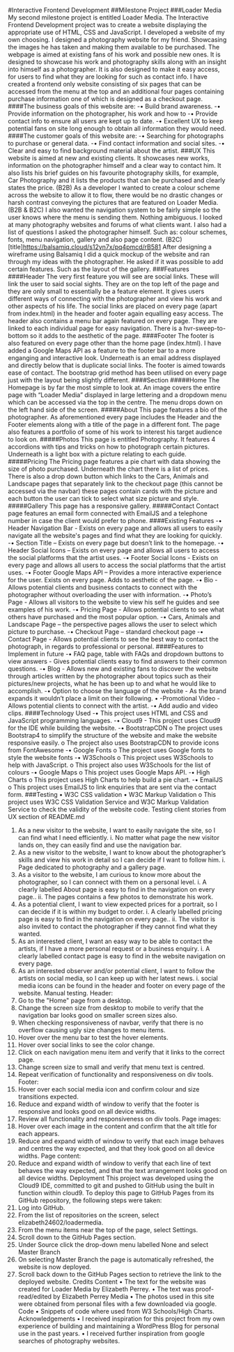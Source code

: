 #Interactive Frontend Development
##Milestone Project
###Loader Media
My second milestone project is entitled Loader Media. The Interactive Frontend Development project was to create a website displaying the appropriate use of HTML, CSS and JavaScript. I developed a website of my own choosing. I designed a photography website for my friend. Showcasing the images he has taken and making them available to be purchased. The webpage is aimed at existing fans of his work and possible new ones. It is designed to showcase his work and photography skills along with an insight into himself as a photographer. It is also designed to make it easy access, for users to find what they are looking for such as contact info. I have created a frontend only website consisting of six pages that can be accessed from the menu at the top and an additional four pages containing purchase information one of which is designed as a checkout page.
####The business goals of this website are:
-• Build brand awareness. -• Provide information on the photographer, his work and how to -• Provide contact info to ensure all users are kept up to date. -• Excellent UX to keep potential fans on site long enough to obtain all information they would need.
####The customer goals of this website are:
-• Searching for photographs to purchase or general data. -• Find contact information and social sites. -• Clear and easy to find background material about the artist.
###UX
This website is aimed at new and existing clients. It showcases new works, information on the photographer himself and a clear way to contact him. It also lists his brief guides on his favourite photography skills, for example, Car Photography and it lists the products that can be purchased and clearly states the price. (B2B) As a developer I wanted to create a colour scheme across the website to allow it to flow, there would be no drastic changes or harsh contrast conveying the pictures that are featured on Loader Media.(B2B & B2C) I also wanted the navigation system to be fairly simple so the user knows where the menu is sending them. Nothing ambiguous. I looked at many photography websites and forums of what clients want. I also had a list of questions I asked the photographer himself. Such as: colour schemes, fonts, menu navigation, gallery and also page content. (B2C)
[title]https://balsamiq.cloud/s12yn7x/pq4pmcd/rB581
After designing a wireframe using Balsamiq I did a quick mockup of the website and ran through my ideas with the photographer. He asked if it was possible to add certain features. Such as the layout of the gallery.
###Features
####Header
The very first feature you will see are social links. These will link the user to said social sights. They are on the top left of the page and they are only small to essentially be a feature element. It gives users different ways of connecting with the photographer and view his work and other aspects of his life. The social links are placed on every page (apart from index.html) in the header and footer again equalling easy access.  The header also contains a menu bar again featured on every page. They are linked to each individual page for easy navigation. There is a hvr-sweep-to-bottom so it adds to the aesthetic of the page.
####Footer
The footer is also featured on every page other than the home page (index.html). I have added a Google Maps API as a feature to the footer bar to a more enganging and interactive look. Underneath is an email address displayed and directly below that is duplicate social links. The footer is aimed towards ease of contact. The bootstrap grid method has been utilised on every page just with the layout being slightly different.
####Section
#####Home
The Homepage is by far the most simple to look at. An image covers the entire page with “Loader Media” displayed in large lettering and a dropdown menu which can be accessed via the top in the centre. The menu drops down on the left hand side of the screen.
#####About
This page features a bio of the photographer. As aforementioned every page includes the Header and the Footer elements along with a title of the page in a different font. The page also features a portfolio of some of his work to interest his target audience to look on.
#####Photos
This page is entitled Photography. It features 4 accordions with tips and tricks on how to photograph certain pictures. Underneath is a light box with a picture relating to each guide.  
#####Pricing
The Pricing page features a pie chart with data showing the size of photo purchased. Underneath the chart there is a list of prices. There is also a drop down button which links to the Cars, Animals and Landscape pages that separately link to the checkout page (this cannot be accessed via the navbar) these pages contain cards with the picture and each button the user can tick to select what size picture and style.
#####Gallery
This page has a responsive gallery.
#####Contact
Contact page features an email form connected with EmailJS and a telephone number in case the client would prefer to phone.
####Existing Features
-• Header Navigation Bar - Exists on every page and allows all users to easily navigate all the website's pages and find what they are looking for quickly. -• Section Title – Exists on every page but doesn’t link to the homepage. -• Header Social Icons – Exists on every page and allows all users to access the social platforms that the artist uses. -• Footer Social Icons - Exists on every page and allows all users to access the social platforms that the artist uses. -• Footer Google Maps API – Provides a more interactive experience for the user. Exists on every page. Adds to aesthetic of the page. -• Bio - Allows potential clients and business contacts to connect with the photographer without overloading the user with information. -• Photo’s Page - Allows all visitors to the website to view his self he guides and see examples of his work.  -• Pricing Page - Allows potential clients to see what others have purchased and the most popular option. -• Cars, Animals and Landscape Page – the perspective pages allows the user to select which picture to purchase. -• Checkout Page – standard checkout page -• Contact Page - Allows potential clients to see the best way to contact the photograph, in regards to professional or personal.
####Features to Implement in future
-• FAQ page, table with FAQs and dropdown buttons to view answers - Gives potential clients easy to find answers to their common questions. -• Blog - Allows new and existing fans to discover the website through articles written by the photographer about topics such as their pictures/new projects, what he has been up to and what he would like to accomplish. -• Option to choose the language of the website - As the brand expands it wouldn’t place a limit on their following. • -Promotional Video - Allows potential clients to connect with the artist. -• Add audio and video clips.
####Technology Used
-• This project uses HTML and CSS and JavaScript programming languages. -• Cloud9 - This project uses Cloud9 for the IDE while building the website. -• BootstrapCDN o The project uses Bootstrap4 to simplify the structure of the website and make the website responsive easily. o The project also uses BootstrapCDN to provide icons from FontAwesome -• Google Fonts o The project uses Google fonts to style the website fonts -• W3Schools o This project uses W3Schools to help with JavaScript. o This project also uses W3Schools for the list of colours -• Google Maps o This project uses Google Maps API. -• High Charts o This project uses High Charts to help build a pie chart. -• EmailJS o This project uses EmailJS to link enquiries that are sent via the contact form.
###Testing
• W3C CSS validation • W3C Markup Validation o This project uses W3C CSS Validation Service and W3C Markup Validation Service to check the validity of the website code.
Testing client stories from UX section of README.md
1.	As a new visitor to the website, I want to easily navigate the site, so I can find what I need efficiently. i. No matter what page the new visitor lands on, they can easily find and use the navigation bar.
2.	As a new visitor to the website, I want to know about the photographer’s skills and view his work in detail so I can decide if I want to follow him. i. Page dedicated to photography and a gallery page.
3.	As a visitor to the website, I am curious to know more about the photographer, so I can connect with them on a personal level. i. A clearly labelled About page is easy to find in the navigation on every page.. ii. The pages contains a few photos to demonstrate his work.
4.	As a potential client, I want to view expected prices for a portrait, so I can decide if it is within my budget to order. i. A clearly labelled pricing page is easy to find in the navigation on every page.. ii. The visitor is also invited to contact the photographer if they cannot find what they wanted.
5.	As an interested client, I want an easy way to be able to contact the artists, if I have a more personal request or a business enquiry. i. A clearly labelled contact page is easy to find in the website navigation on every page.
6.	As an interested observer and/or potential client, I want to follow the artists on social media, so I can keep up with her latest news. i. social media icons can be found in the header and footer on every page of the website.
Manual testing.
Header:
1.	Go to the "Home" page from a desktop.
2.	Change the screen size from desktop to mobile to verify that the navigation bar looks good on smaller screen sizes also.
3.	When checking responsiveness of navbar, verify that there is no overflow causing ugly size changes to menu items.
4.	Hover over the menu bar to test the hover elements.
5.	Hover over social links to see the color change.
6.	Click on each navigation menu item and verify that it links to the correct page.
7.	Change screen size to small and verify that menu text is centred.
8.	Repeat verification of functionality and responsiveness on div tools.
Footer:
1.	Hover over each social media icon and confirm colour and size transitions expected.
2.	Reduce and expand width of window to verify that the footer is responsive and looks good on all device widths.
3.	Review all functionality and responsiveness on div tools.
Page images:
1.	Hover over each image in the content and confirm that the alt title for each appears.
2.	Reduce and expand width of window to verify that each image behaves and centres the way expected, and that they look good on all device widths.
Page content:
1.	Reduce and expand width of window to verify that each line of text behaves the way expected, and that the text arrangement looks good on all device widths.
Deployment
This project was developed using the Cloud9 IDE, committed to git and pushed to GitHub using the built in function within cloud9. To deploy this page to GitHub Pages from its GitHub repository, the following steps were taken:
1.	Log into GitHub.
2.	From the list of repositories on the screen, select elizabeth24602/loadermedia.
3.	From the menu items near the top of the page, select Settings.
4.	Scroll down to the GitHub Pages section.
5.	Under Source click the drop-down menu labelled None and select Master Branch
6.	On selecting Master Branch the page is automatically refreshed, the website is now deployed.
7.	Scroll back down to the GitHub Pages section to retrieve the link to the deployed website.
Credits
Content
• The text for the website was created for Loader Media by Elizabeth Perrey. • The text was proof-read/edited by Elizabeth Perrey
Media
• The photos used in this site were obtained from personal files with a few downloaded via google.
Code
• Snippets of code where used from W3 Schools/High Charts.
Acknowledgements
• I received inspiration for this project from my own experience of building and maintaining a WordPress Blog for personal use in the past years. • I received further inspiration from google searches of photography websites.
